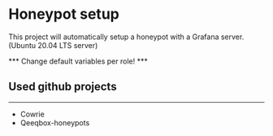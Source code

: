 # Honeypot setup

This project will automatically setup a honeypot with a Grafana server. (Ubuntu 20.04 LTS server)  

*** Change default variables per role! ***


## Used github projects
---

- Cowrie
- Qeeqbox-honeypots